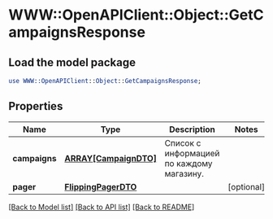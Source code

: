 # WWW::OpenAPIClient::Object::GetCampaignsResponse

## Load the model package
```perl
use WWW::OpenAPIClient::Object::GetCampaignsResponse;
```

## Properties
Name | Type | Description | Notes
------------ | ------------- | ------------- | -------------
**campaigns** | [**ARRAY[CampaignDTO]**](CampaignDTO.md) | Список с информацией по каждому магазину. | 
**pager** | [**FlippingPagerDTO**](FlippingPagerDTO.md) |  | [optional] 

[[Back to Model list]](../README.md#documentation-for-models) [[Back to API list]](../README.md#documentation-for-api-endpoints) [[Back to README]](../README.md)


